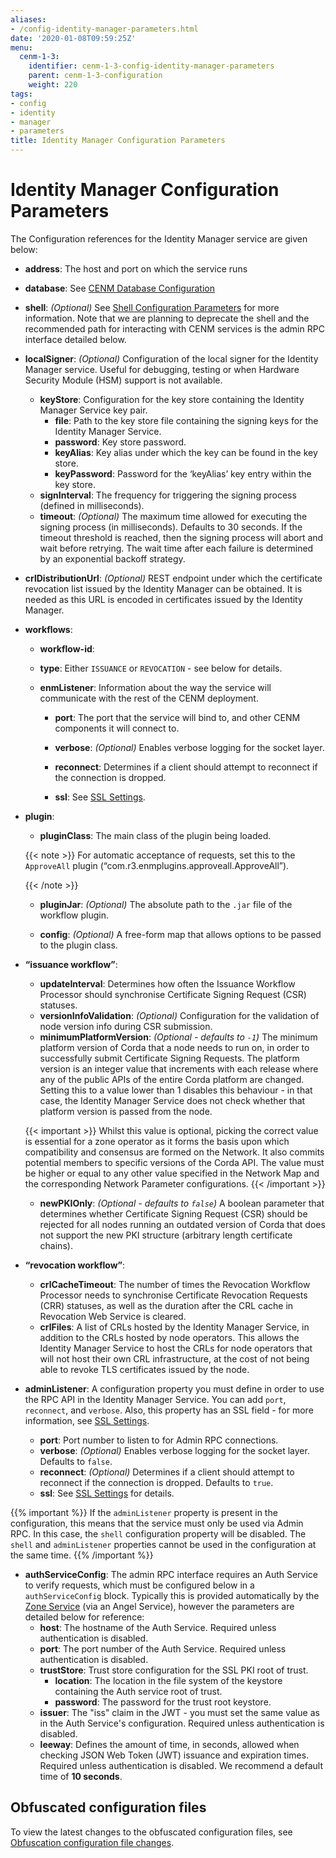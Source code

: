 ```yaml
---
aliases:
- /config-identity-manager-parameters.html
date: '2020-01-08T09:59:25Z'
menu:
  cenm-1-3:
    identifier: cenm-1-3-config-identity-manager-parameters
    parent: cenm-1-3-configuration
    weight: 220
tags:
- config
- identity
- manager
- parameters
title: Identity Manager Configuration Parameters
---
```



# Identity Manager Configuration Parameters

The Configuration references for the Identity Manager service are given below:


* **address**:
The host and port on which the service runs


* **database**:
See [CENM Database Configuration](config-database.md)


* **shell**:
  *(Optional)* See [Shell Configuration Parameters](config-shell.md) for more information. Note that
               we are planning to deprecate the shell and the recommended path for interacting with CENM services
               is the admin RPC interface detailed below.


* **localSigner**:
*(Optional)* Configuration of the local signer for the Identity Manager service. Useful for debugging, testing or when Hardware Security Module (HSM) support is not available.


  * **keyStore**:
  Configuration for the key store containing the Identity Manager Service key pair.
    * **file**:
    Path to the key store file containing the signing keys for the Identity Manager Service.
    * **password**:
    Key store password.
    * **keyAlias**:
    Key alias under which the key can be found in the key store.
    * **keyPassword**:
    Password for the ‘keyAlias’ key entry within the key store.
  * **signInterval**:
  The frequency for triggering the signing process (defined in milliseconds).
  * **timeout**:
  *(Optional)* The maximum time allowed for executing the signing process (in milliseconds). Defaults
  to 30 seconds. If the timeout threshold is reached, then the signing process will abort and wait
  before retrying. The wait time after each failure is determined by an exponential backoff strategy.


* **crlDistributionUrl**:
*(Optional)* REST endpoint under which the certificate revocation list issued by the Identity Manager can be obtained.
It is needed as this URL is encoded in certificates issued by the Identity Manager.
* **workflows**:

  * **workflow-id**:

  * **type**:
 Either `ISSUANCE` or `REVOCATION` - see below for details.

  * **enmListener**:
  Information about the way the service will communicate with the rest of the CENM deployment.

    * **port**:
    The port that the service will bind to, and other CENM components it will connect to.

    * **verbose**:
    *(Optional)* Enables verbose logging for the socket layer.

    * **reconnect**:
    Determines if a client should attempt to reconnect if the connection is dropped.

    * **ssl**:
    See [SSL Settings](config-ssl.md).


* **plugin**:

  * **pluginClass**:
  The main class of the plugin being loaded.

  {{< note >}}
  For automatic acceptance of requests, set this to the `ApproveAll` plugin (“com.r3.enmplugins.approveall.ApproveAll”).

  {{< /note >}}

  * **pluginJar**:
  *(Optional)* The absolute path to the `.jar` file of the workflow plugin.

  * **config**:
  *(Optional)* A free-form map that allows options to be passed to the plugin class.






* **“issuance workflow”**:
  * **updateInterval**:
  Determines how often the Issuance Workflow Processor should synchronise Certificate Signing Request (CSR) statuses.
  * **versionInfoValidation**:
  *(Optional)* Configuration for the validation of node version info during CSR submission.
  * **minimumPlatformVersion**:
  *(Optional - defaults to `-1`)* The minimum platform version of Corda that a node needs to run on, in order to successfully submit Certificate Signing Requests. The platform
  version is an integer value that increments with each release where any of the public APIs of the entire Corda platform are changed. Setting this to a value lower than 1
  disables this behaviour - in that case, the Identity Manager Service does not check whether that platform version is passed from the node.

  {{< important >}}
  Whilst this value is optional, picking the correct value is essential for a zone operator as it forms the basis upon which compatibility and consensus are formed on the Network. It also commits potential members to specific versions of the Corda API. The value must be higher or equal to any other value specified in the Network Map and the corresponding Network Parameter configurations.
  {{< /important >}}

  * **newPKIOnly**:
  *(Optional - defaults to `false`)* A boolean parameter that determines whether Certificate Signing Request (CSR) should be rejected for all nodes running an outdated version of Corda that does not support the new PKI structure (arbitrary length certificate chains).
* **“revocation workflow”**:
  * **crlCacheTimeout**:
  The number  of times the Revocation Workflow Processor needs to synchronise Certificate Revocation Requests (CRR) statuses, as well as the duration after the CRL cache in Revocation Web Service is cleared.
  * **crlFiles**:
A list of CRLs hosted by the Identity Manager Service, in addition to the CRLs hosted by node operators. This allows the Identity Manager Service to host the CRLs for node operators that will not host their own CRL infrastructure, at the cost of not being able to revoke TLS certificates issued by the node.
* **adminListener**:
  A configuration property you must define in order to use the RPC API in the Identity Manager Service.
  You can add `port`, `reconnect`, and `verbose`. Also, this property has an SSL field - for more information, see [SSL Settings](config-ssl.md).
  * **port**:
    Port number to listen to for Admin RPC connections.
  * **verbose**:
    *(Optional)* Enables verbose logging for the socket layer. Defaults to `false`.
  * **reconnect**:
    *(Optional)* Determines if a client should attempt to reconnect if the connection is dropped. Defaults to `true`.
  * **ssl**:
    See [SSL Settings](config-ssl.md) for details.

{{% important %}}
If the `adminListener` property is present in the configuration, this means that the service must only be used via Admin RPC. In this case, the `shell` configuration property will be disabled. The `shell` and `adminListener` properties cannot be used in the configuration at the same time.
{{% /important %}}

* **authServiceConfig**:
  The admin RPC interface requires an Auth Service to verify
  requests, which must be configured below in a `authServiceConfig` block. Typically
  this is provided automatically by the [Zone Service](zone-service.md) (via an Angel Service),
  however the parameters are detailed below for reference:
  * **host**: The hostname of the Auth Service. Required unless authentication is disabled.
  * **port**: The port number of the Auth Service. Required unless authentication is disabled.
  * **trustStore**:
  Trust store configuration for the SSL PKI root of trust.
    * **location**:
    The location in the file system of the keystore containing the Auth service root of trust.
    * **password**:
    The password for the trust root keystore.
  * **issuer**: The \"iss\" claim in the JWT - you must set the same value as in the Auth Service's configuration. Required unless authentication is disabled.
  * **leeway**: Defines the amount of time, in seconds, allowed when checking JSON Web Token (JWT) issuance and expiration times. Required unless authentication is disabled. We recommend a default time of **10 seconds**.

## Obfuscated configuration files

To view the latest changes to the obfuscated configuration files,
see [Obfuscation configuration file changes](obfuscated-config-file-changes.md).
